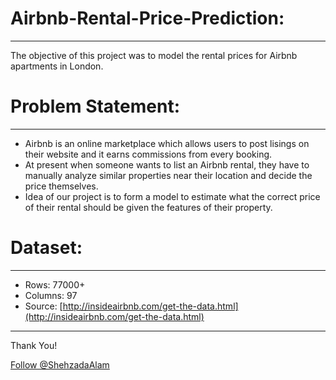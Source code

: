 # Airbnb-Rental-Price-Prediction:
----
The objective of this project was to model the rental prices for Airbnb apartments in London.

# Problem Statement:
----
* Airbnb is an online marketplace which allows users to post lisings on their website and it earns commissions from every booking.
* At present when someone wants to list an Airbnb rental, they have to manually analyze similar properties near their location and decide the price themselves.
* Idea of our project is to form a model to estimate what the correct price of their rental should be given the features of their property.

# Dataset:
----
* Rows: 77000+ 
* Columns: 97
* Source: [http://insideairbnb.com/get-the-data.html](http://insideairbnb.com/get-the-data.html)
----
<p>Thank You!	
<p><!-- Place this tag where you want the button to render. -->
<a class="github-button" href="https://github.com/ShehzadaAlam" aria-label="Follow @ShehzadaAlam on GitHub">Follow @ShehzadaAlam</a>
